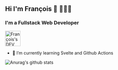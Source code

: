 ## Hi I'm François 👋 🧑🏼‍💻
### I'm a Fullstack Web Developer

<a href="https://dev.to/fralps">
  <img src="https://d2fltix0v2e0sb.cloudfront.net/dev-badge.svg" alt="François's DEV Community Profile" height="50" width="50" target="_blank">
</a>
        

- 🌱 I’m currently learning Svelte and Github Actions

![Anurag's github stats](https://github-readme-stats.vercel.app/api?username=fralps&show_icons=true&theme=cobalt)
